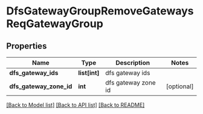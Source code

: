 # DfsGatewayGroupRemoveGatewaysReqGatewayGroup

## Properties
Name | Type | Description | Notes
------------ | ------------- | ------------- | -------------
**dfs_gateway_ids** | **list[int]** | dfs gateway ids | 
**dfs_gateway_zone_id** | **int** | dfs gateway zone id | [optional] 

[[Back to Model list]](../README.md#documentation-for-models) [[Back to API list]](../README.md#documentation-for-api-endpoints) [[Back to README]](../README.md)



